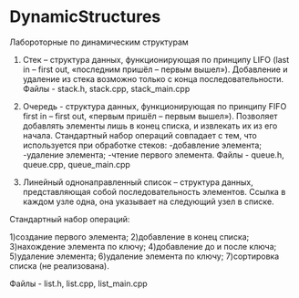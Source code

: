 # DynamicStructures
Лабороторные по динамическим структурам


1.	Стек – структура данных, функционирующая по принципу LIFO 
(last in – first out, «последним пришёл – первым вышел»). Добавление и удаление из стека возможно только с конца последовательности.
Файлы - stack.h, stack.cpp, stack_main.cpp

2.  Очередь - структура данных, функционирующая по принципу FIFO
first in – first out, «первым пришёл – первым вышел»). Позволяет добавлять элементы лишь в конец списка, и извлекать их из его начала.
Стандартный набор операций совпадает с тем, что используется при обработке стеков:
-добавление элемента;
-удаление элемента;
-чтение первого элемента.
Файлы - queue.h, queue.cpp, queue_main.cpp

3.	Линейный однонаправленный список – структура данных, представляющая собой последовательность элементов. Ссылка в каждом узле одна, она указывает на следующий узел в списке.

Стандартный набор операций:

  1)создание первого элемента;
  2)добавление в конец списка;
  3)нахождение элемента по ключу;
  4)добавление до и после ключа;
  5)удаление элемента;
  6)удаление элемента по ключу;
  7)сортировка списка (не реализована).

Файлы - list.h, list.cpp, list_main.cpp

